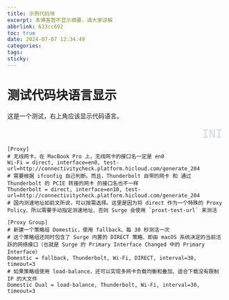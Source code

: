 ```yaml
---
title: 示例代码块
excerpt: 本博客暂不显示摘要，请大家谅解
abbrlink: 633cc692
toc: true
date: 2024-07-07 12:34:49
categories:
tags:
sticky:
---
```



# 测试代码块语言显示

这是一个测试，右上角应该显示代码语言。

<style>
pre[data-language] {
  position: relative;
  padding-top: 2rem; /* 确保有足够的空间显示标签 */
}

pre[data-language]::after {
  color: #64778b;
  opacity: 0.2;
  content: attr(data-language);
  font-size: 1.625rem;
  font-weight: 700;
  position: absolute;
  right: 0.5rem;
  top: 0.2rem;
  -webkit-user-select: none;
  -moz-user-select: none;
  user-select: none;
  pointer-events: none;
}
</style>

<pre data-language="INI"><code class="hljs go">
[Proxy]
# 无线网卡。在 MacBook Pro 上，无线网卡的接口名一定是 en0
Wi-Fi = direct, interface=en0, test-url=http://connectivitycheck.platform.hicloud.com/generate_204
# 需要根据 ifconfig 自己判断。而且，Thunderbolt 自带的网卡 和 通过 Thunderbolt 的 PCIE 转接的网卡 的接口名也不一样
Thunderbolt = direct, interface=en10, test-url=http://connectivitycheck.platform.hicloud.com/generate_204
# 国内测速地址如前文所说，可以按需选择。这里是因为将 direct 作为一个特殊的 Proxy Policy、所以需要手动指定测速地址、否则 Surge 会使用 `proxt-test-url` 来测活

[Proxy Group]
# 新建一个策略组 Domestic，使用 fallback、每 30 秒测活一次
# 这个策略组还同时包含了 Surge 内置的 DIRECT 策略、即由 macOS 系统决定的当前活跃的网络接口（也就是 Surge 的 Primary Interface Changed 中的 Primary Interface）
Domestic = fallback, Thunderbolt, Wi-Fi, DIRECT, interval=30, timeout=3
# 如果策略组使用 load-balance，还可以实现多网卡负载均衡和叠加、适合下载没有限制 IP 的大文件
Domestic Dual = load-balance, Thunderbolt, Wi-Fi, interval=30, timeout=3
</code></pre>
